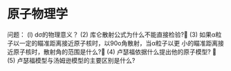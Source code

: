# 原子物理学

问题：
(l) dσ的物理意义？
(2) 库仑散射公式为什么不能直接检验?
(3) 如果α粒⼦以⼀定的瞄准距离接近原⼦核时，以90o角散射，当α粒⼦以更
小的瞄准距离接近原⼦核时，散射角的范围是什么?
(4) 卢瑟福依据什么提出他的原⼦模型? 
(5) 卢瑟福模型与汤姆逊模型的主要区别是什么?